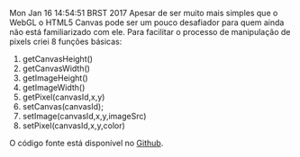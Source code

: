 Mon Jan 16 14:54:51 BRST 2017
Apesar de ser muito mais simples que o WebGL o HTML5 Canvas pode ser um pouco desafiador para quem ainda não está familiarizado com ele. Para facilitar o processo de manipulação de pixels criei 8 funções básicas:

1. getCanvasHeight()
1. getCanvasWidth()
1. getImageHeight()
1. getImageWidth()
1. getPixel(canvasId,x,y)
1. setCanvas(canvasId);
1. setImage(canvasId,x,y,imageSrc)
1. setPixel(canvasId,x,y,color)

O código fonte está disponível no [Github](https://github.com/aicoutos/canvas).
